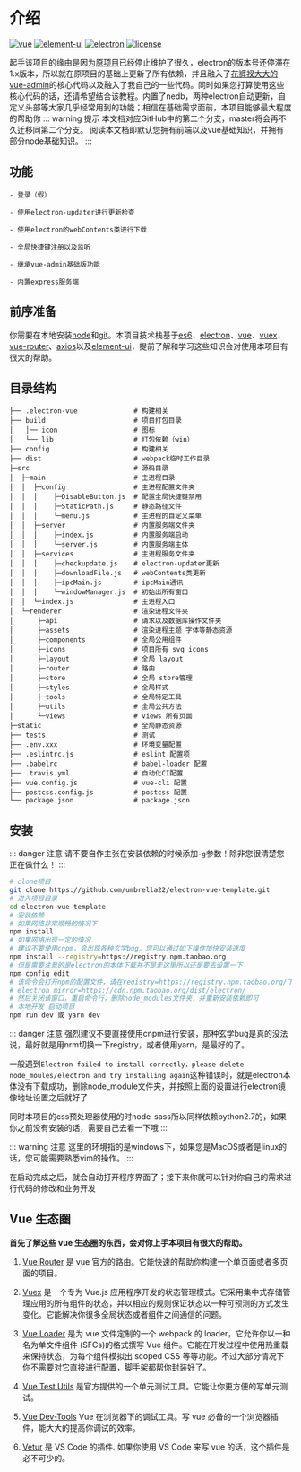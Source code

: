 
# 介绍

[![vue](https://img.shields.io/badge/vue-2.6.12-brightgreen.svg)](https://github.com/vuejs/vue)
[![element-ui](https://img.shields.io/badge/element--ui-2.13.1-brightgreen.svg)](https://github.com/ElemeFE/element)
[![electron](https://img.shields.io/badge/electron-9.1.2-brightgreen.svg)](https://github.com/ElemeFE/element)
[![license](https://img.shields.io/github/license/mashape/apistatus.svg)](https://github.com/umbrella22/electron-vue-template/blob/master/LICENSE)

起手该项目的缘由是因为[原项目](https://github.com/SimulatedGREG/electron-vue)已经停止维护了很久，electron的版本号还停滞在1.x版本，所以就在原项目的基础上更新了所有依赖，并且融入了[花裤衩大大的vue-admin](https://panjiachen.github.io/vue-element-admin-site/zh/)的核心代码以及融入了我自己的一些代码。同时如果您打算使用这些核心代码的话，还请希望结合该教程。内置了nedb，两种electron自动更新，自定义头部等大家几乎经常用到的功能；相信在基础需求面前，本项目能够最大程度的帮助你
::: warning 提示
本文档对应GitHub中的第二个分支，master将会再不久迁移同第二个分支。
阅读本文档即默认您拥有前端以及vue基础知识，并拥有部分node基础知识。
:::

## 功能

```
- 登录（假）

- 使用electron-updater进行更新检查

- 使用electron的webContents类进行下载

- 全局快捷键注册以及监听

- 继承vue-admin基础版功能

- 内置express服务端
```

## 前序准备

你需要在本地安装[node](https://nodejs.org/en/)和[git](https://git-scm.com/)。本项目技术栈基于[es6](http://es6.ruanyifeng.com/)、[electron](https://electronjs.org/)、[vue](https://cn.vuejs.org/index.html)、[vuex](https://vuex.vuejs.org/zh/guide/)、[vue-router](https://router.vuejs.org/zh/)、[axios](https://github.com/axios/axios)以及[element-ui](https://element.eleme.io/)，提前了解和学习这些知识会对使用本项目有很大的帮助。

## 目录结构

```
├── .electron-vue              # 构建相关
├── build                      # 项目打包目录
│   │── icon                   # 图标
│   └── lib                    # 打包依赖（win）
├── config                     # 构建相关
├── dist                       # webpack临时工作目录
├─src                          # 源码目录
│  ├─main                      # 主进程目录
│  │  ├─config                 # 主进程配置文件夹
│  │  │    ├─DisableButton.js  # 配置全局快捷键禁用
│  │  │    ├─StaticPath.js     # 静态路径文件
│  │  │    └─menu.js           # 主进程的自定义菜单
│  │  ├─server                 # 内置服务端文件夹
│  │  │    ├─index.js          # 内置服务端启动
│  │  │    └─server.js         # 内置服务端主体
│  │  ├─services               # 主进程服务文件夹
│  │  │    ├─checkupdate.js    # electron-updater更新
│  │  │    ├─downloadFile.js   # webContents类更新
│  │  │    ├─ipcMain.js        # ipcMain通讯
│  │  │    └─windowManager.js  # 初始出所有窗口
│  │  └─index.js               # 主进程入口
│  └─renderer                  # 渲染进程文件夹
│      ├─api                   # 请求以及数据库操作文件夹
│      ├─assets                # 渲染进程主题 字体等静态资源
│      ├─components            # 全局公用组件
│      ├─icons                 # 项目所有 svg icons
│      ├─layout                # 全局 layout
│      ├─router                # 路由
│      ├─store                 # 全局 store管理
│      ├─styles                # 全局样式
│      ├─tools                 # 全局特定工具
│      ├─utils                 # 全局公共方法
│      └─views                 # views 所有页面
├─static                       # 全局静态资源
├── tests                      # 测试
├── .env.xxx                   # 环境变量配置
├── .eslintrc.js               # eslint 配置项
├── .babelrc                   # babel-loader 配置
├── .travis.yml                # 自动化CI配置
├── vue.config.js              # vue-cli 配置
├── postcss.config.js          # postcss 配置
└── package.json               # package.json
```

## 安装
::: danger 注意
请不要自作主张在安装依赖的时候添加`-g`参数！除非您很清楚您正在做什么！
:::
```bash
# clone项目
git clone https://github.com/umbrella22/electron-vue-template.git
# 进入项目目录
cd electron-vue-template
# 安装依赖
# 如果网络非常顺畅的情况下
npm install
# 如果网络出现一定的情况
# 建议不要使用cnpm，会出现各种玄学bug。您可以通过如下操作加快安装速度
npm install --registry=https://registry.npm.taobao.org
# 但是需要注意的是electron的本体下载并不是走这里所以还是要去设置一下
npm config edit
# 该命令会打开npm的配置文件，请在registry=https://registry.npm.taobao.org/下一行添加
# electron_mirror=https://cdn.npm.taobao.org/dist/electron/ 
# 然后关闭该窗口，重启命令行，删除node_modules文件夹，并重新安装依赖即可
# 本地开发 启动项目
npm run dev 或 yarn dev
```
::: danger 注意
强烈建议不要直接使用cnpm进行安装，那种玄学bug是真的没法说，最好就是用nrm切换一下registry，或者使用yarn，是最好的了。

一般遇到`Electron failed to install correctly，please delete node_moules/electron and try installing again`这种错误时，就是electron本体没有下载成功，删除node_module文件夹，并按照上面的设置进行electron镜像地址设置之后就好了

同时本项目的css预处理器使用的时node-sass所以同样依赖python2.7的，如果你之前没有安装的话，需要自己去看一下哦
:::

::: warning 注意
这里的环境指的是windows下，如果您是MacOS或者是linux的话，您可能需要熟悉vim的操作。
:::

在启动完成之后，就会自动打开程序界面了；接下来你就可以针对你自己的需求进行代码的修改和业务开发

## Vue 生态圈

**首先了解这些 vue 生态圈的东西，会对你上手本项目有很大的帮助。**

1. [Vue Router](https://router.vuejs.org/) 是 vue 官方的路由。它能快速的帮助你构建一个单页面或者多页面的项目。

2. [Vuex](https://vuex.vuejs.org/) 是一个专为 Vue.js 应用程序开发的状态管理模式。它采用集中式存储管理应用的所有组件的状态，并以相应的规则保证状态以一种可预测的方式发生变化。它能解决你很多全局状态或者组件之间通信的问题。

3. [Vue Loader](https://vue-loader.vuejs.org) 是为 vue 文件定制的一个 webpack 的 loader，它允许你以一种名为单文件组件 (SFCs)的格式撰写 Vue 组件。它能在开发过程中使用热重载来保持状态，为每个组件模拟出 scoped CSS 等等功能。不过大部分情况下你不需要对它直接进行配置，脚手架都帮你封装好了。

4) [Vue Test Utils](https://vue-test-utils.vuejs.org/) 是官方提供的一个单元测试工具。它能让你更方便的写单元测试。

5) [Vue Dev-Tools](https://github.com/vuejs/vue-devtools) Vue 在浏览器下的调试工具。写 vue 必备的一个浏览器插件，能大大的提高你调试的效率。

6) [Vetur](https://github.com/vuejs/vetur) 是 VS Code 的插件. 如果你使用 VS Code 来写 vue 的话，这个插件是必不可少的。